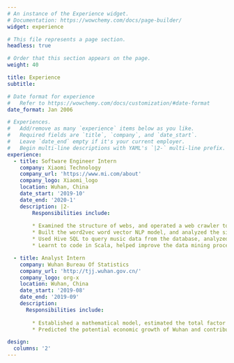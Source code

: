 ```yaml
---
# An instance of the Experience widget.
# Documentation: https://wowchemy.com/docs/page-builder/
widget: experience

# This file represents a page section.
headless: true

# Order that this section appears on the page.
weight: 40

title: Experience
subtitle:

# Date format for experience
#   Refer to https://wowchemy.com/docs/customization/#date-format
date_format: Jan 2006

# Experiences.
#   Add/remove as many `experience` items below as you like.
#   Required fields are `title`, `company`, and `date_start`.
#   Leave `date_end` empty if it's your current employer.
#   Begin multi-line descriptions with YAML's `|2-` multi-line prefix.
experience:
  - title: Software Engineer Intern
    company: Xiaomi Technology
    company_url: 'https://www.mi.com/about'
    company_logo: Xiaomi_logo
    location: Wuhan, China
    date_start: '2019-10'
    date_end: '2020-1'
    description: |2-
        Responsibilities include:
        
        * Examined the structure of webs, and operated a web crawler to collect entity instances related to music. Added more than 10,000 instances, helped the customers better find their music tastes, and made the company recommend the music to the customers more accurately. 
        * Built the word2vec word vector NLP model, and analyzed the similarity between words of finance vocabulary. Expanded 5,000 words to the thesaurus, increased the recall of the tagging process by 2%.
        * Used Hive SQL to query music data from the database, analyzed the features such as the popularity of it with Python. Showed the result to the product manager through PPT, helped better make advertisements strategies.
        * Learnt to code in Scala, helped improve the data mining process, and improved the accuracy of tagging process to 90%.

  - title: Analyst Intern
    company: Wuhan Bureau Of Statistics
    company_url: 'http://tjj.wuhan.gov.cn/'
    company_logo: org-x
    location: Wuhan, China
    date_start: '2019-08'
    date_end: '2019-09'
    description: 
      Responsibilities include:
      
        * Established a mathematical model, estimated the total factor productivity (TFP) and related factors of Wuhan. Helped researchers understand the impact of technological innovation on Wuhan’s economy from a quantitative perspective.
        * Predicted the potential economic growth of Wuhan and contributed to a theoretical paper about the influence of technology development on the economy.

design:
  columns: '2'
---
```

